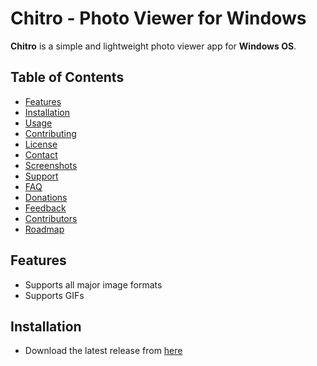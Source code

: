 # Chitro - Photo Viewer for Windows

**Chitro** is a simple and lightweight photo viewer app for **Windows OS**.

## Table of Contents

- [Features](#features)
- [Installation](#installation)
- [Usage](#usage)
- [Contributing](#contributing)
- [License](#license)
- [Contact](#contact)
- [Screenshots](#screenshots)
- [Support](#support)
- [FAQ](#faq)
- [Donations](#donations)
- [Feedback](#feedback)
- [Contributors](#contributors)
- [Roadmap](#roadmap)

## Features

- Supports all major image formats
- Supports GIFs

## Installation

- Download the latest release from [here](https://www.stechbd.net/project/Chitro)